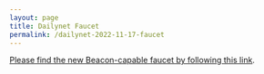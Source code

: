 ```yaml
---
layout: page
title: Dailynet Faucet
permalink: /dailynet-2022-11-17-faucet
---
```


[Please find the new Beacon-capable faucet by following this link](https://faucet.dailynet-2022-11-17.teztnets.xyz).
